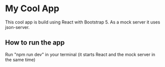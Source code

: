 # My Cool App

This cool app is build using React with Bootstrap 5.
As a mock server it uses json-server.

## How to run the app

Run "npm run dev" in your terminal (it starts React and the mock server in the same time)

